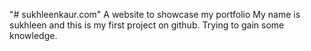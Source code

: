 "# sukhleenkaur.com" 
A website to showcase my portfolio 
My name is sukhleen and this is my first project on github.
Trying to gain some knowledge.